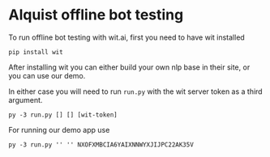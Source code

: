 Alquist offline bot testing
===========================

To run offline bot testing with wit.ai, first you need to have wit installed

	pip install wit
After installing wit you can either build your own nlp base in their site, or you can use our demo.

In either case you will need to run ``run.py`` with the wit server token as a third argument.

	py -3 run.py [] [] [wit-token]
	
For running our demo app use 

	py -3 run.py '' '' NXOFXMBCIA6YAIXNNWYXJIJPC22AK35V




